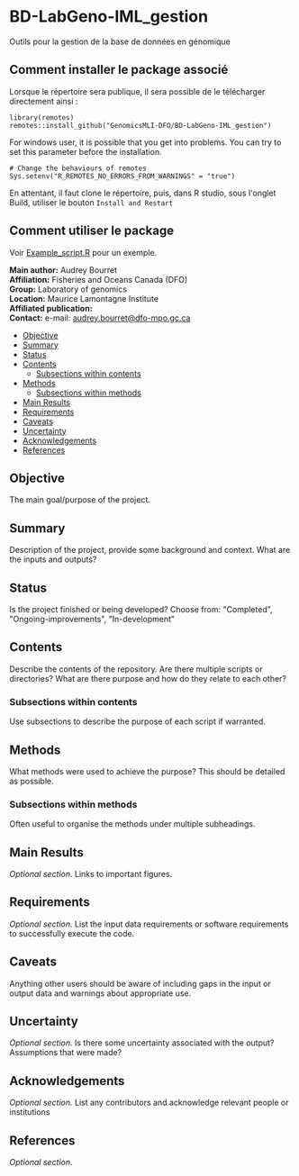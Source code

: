 # BD-LabGeno-IML_gestion
Outils pour la gestion de la base de données en génomique




## Comment installer le package associé

Lorsque le répertoire sera publique, il sera possible de le télécharger directement ainsi :

```{r}
library(remotes)
remotes::install_github("GenomicsMLI-DFO/BD-LabGeno-IML_gestion")
```

For windows user, it is possible that you get into problems. You can try to set this parameter before the installation.

```{r}
# Change the behaviours of remotes
Sys.setenv("R_REMOTES_NO_ERRORS_FROM_WARNINGS" = "true")
```

En attentant, il faut clone le répertoire, puis, dans R studio, sous l'onglet Build, utiliser le bouton `Install and Restart`

## Comment utiliser le package 

Voir [Example_script.R](/inst/Example_script.R) pour un exemple.

__Main author:__  Audrey Bourret  
__Affiliation:__  Fisheries and Oceans Canada (DFO)   
__Group:__        Laboratory of genomics   
__Location:__     Maurice Lamontagne Institute  
__Affiliated publication:__  
__Contact:__      e-mail: audrey.bourret@dfo-mpo.gc.ca


- [Objective](#objective)
- [Summary](#summary)
- [Status](#status)
- [Contents](#contents)
  + [Subsections within contents](#subsections-within-contents)
- [Methods](#methods)
  + [Subsections within methods](#subsections-within-methods)
- [Main Results](#main-results)
- [Requirements](#requirements)
- [Caveats](#caveats)
- [Uncertainty](#uncertainty)
- [Acknowledgements](#acknowledgements)
- [References](#references)


## Objective
The main goal/purpose of the project.


## Summary
Description of the project, provide some background and context. What are the inputs and outputs?


## Status
Is the project finished or being developed? Choose from: "Completed", "Ongoing-improvements", "In-development"


## Contents
Describe the contents of the repository. Are there multiple scripts or directories? What are there purpose and how do they relate to each other?
### Subsections within contents
Use subsections to describe the purpose of each script if warranted.


## Methods
What methods were used to achieve the purpose? This should be detailed as possible.
### Subsections within methods
Often useful to organise the methods under multiple subheadings.

## Main Results
*Optional section.* Links to important figures.

## Requirements
*Optional section.* List the input data requirements or software requirements to successfully execute the code.


## Caveats
Anything other users should be aware of including gaps in the input or output data and warnings about appropriate use.


## Uncertainty
*Optional section.* Is there some uncertainty associated with the output? Assumptions that were made?


## Acknowledgements
*Optional section.* List any contributors and acknowledge relevant people or institutions


## References
*Optional section.*
